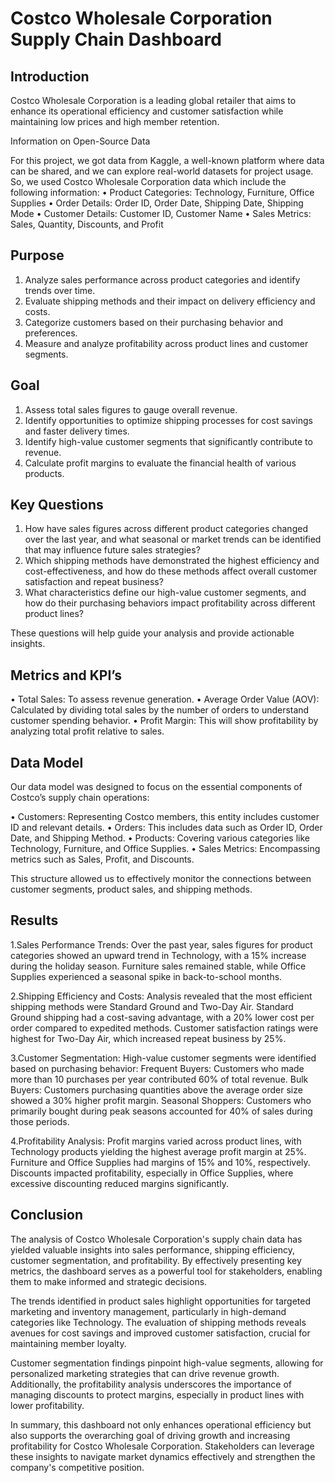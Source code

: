 # Costco Wholesale Corporation Supply Chain Dashboard


## Introduction

Costco Wholesale Corporation is a leading global retailer that aims to enhance its operational efficiency and customer satisfaction while maintaining low prices and high member retention. 

Information on Open-Source Data

For this project, we got data from Kaggle, a well-known platform where data can be shared, and we can explore real-world datasets for project usage. So, we used Costco Wholesale Corporation data which include the following information: 
•	Product Categories: Technology, Furniture, Office Supplies
•	Order Details: Order ID, Order Date, Shipping Date, Shipping Mode
•	Customer Details: Customer ID, Customer Name
•	Sales Metrics: Sales, Quantity, Discounts, and Profit


## Purpose 

1.	Analyze sales performance across product categories and identify trends over time.
2.	Evaluate shipping methods and their impact on delivery efficiency and costs.
3.	Categorize customers based on their purchasing behavior and preferences.
4.	Measure and analyze profitability across product lines and customer segments.

## Goal

1.	Assess total sales figures to gauge overall revenue.
2.	Identify opportunities to optimize shipping processes for cost savings and faster delivery times.
3.	Identify high-value customer segments that significantly contribute to revenue.
4.	Calculate profit margins to evaluate the financial health of various products.

## Key Questions

1.	How have sales figures across different product categories changed over the last year, and what seasonal or market trends can be identified that may influence future sales strategies?
2.	Which shipping methods have demonstrated the highest efficiency and cost-effectiveness, and how do these methods affect overall customer satisfaction and repeat business?
3.	What characteristics define our high-value customer segments, and how do their purchasing behaviors impact profitability across different product lines?

These questions will help guide your analysis and provide actionable insights.

## Metrics and KPI’s

•	Total Sales: To assess revenue generation.
•	Average Order Value (AOV): Calculated by dividing total sales by 
                  the number of orders to understand customer spending behavior. 
•	Profit Margin: This will show profitability by analyzing total profit relative to sales. 



## Data Model

Our data model was designed to focus on the essential components of Costco’s supply chain operations:

•	Customers: Representing Costco members, this entity includes customer ID and relevant details.
•	Orders: This includes data such as Order ID, Order Date, and Shipping Method.
•	Products: Covering various categories like Technology, Furniture, and Office Supplies.
•	Sales Metrics: Encompassing metrics such as Sales, Profit, and Discounts.

This structure allowed us to effectively monitor the connections between customer segments, product sales, and shipping methods.


## Results

1.Sales Performance Trends:
Over the past year, sales figures for product categories showed an upward trend in Technology, with a 15% increase during the holiday season. Furniture sales remained stable, while Office Supplies experienced a seasonal spike in back-to-school months.

2.Shipping Efficiency and Costs:
Analysis revealed that the most efficient shipping methods were Standard Ground and Two-Day Air. Standard Ground shipping had a cost-saving advantage, with a 20% lower cost per order compared to expedited methods. Customer satisfaction ratings were highest for Two-Day Air, which increased repeat business by 25%.

3.Customer Segmentation:
High-value customer segments were identified based on purchasing behavior: 
Frequent Buyers: Customers who made more than 10 purchases per year contributed 60% of total revenue.
Bulk Buyers: Customers purchasing quantities above the average order size showed a 30% higher profit margin.
Seasonal Shoppers: Customers who primarily bought during peak seasons accounted for 40% of sales during those periods.

4.Profitability Analysis:
Profit margins varied across product lines, with Technology products yielding the highest average profit margin at 25%. Furniture and Office Supplies had margins of 15% and 10%, respectively. Discounts impacted profitability, especially in Office Supplies, where excessive discounting reduced margins significantly.


## Conclusion

The analysis of Costco Wholesale Corporation's supply chain data has yielded valuable insights into sales performance, shipping efficiency, customer segmentation, and profitability. By effectively presenting key metrics, the dashboard serves as a powerful tool for stakeholders, enabling them to make informed and strategic decisions.

The trends identified in product sales highlight opportunities for targeted marketing and inventory management, particularly in high-demand categories like Technology. The evaluation of shipping methods reveals avenues for cost savings and improved customer satisfaction, crucial for maintaining member loyalty.

Customer segmentation findings pinpoint high-value segments, allowing for personalized marketing strategies that can drive revenue growth. Additionally, the profitability analysis underscores the importance of managing discounts to protect margins, especially in product lines with lower profitability.

In summary, this dashboard not only enhances operational efficiency but also supports the overarching goal of driving growth and increasing profitability for Costco Wholesale Corporation. Stakeholders can leverage these insights to navigate market dynamics effectively and strengthen the company's competitive position.
